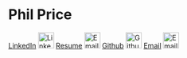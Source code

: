 # Phil Price

<a class="noimage" href="https://www.linkedin.com/in/phil-price-816b745">LinkedIn</a>
<a class="nohighlight" href="https://www.linkedin.com/in/phil-price-816b745"><img alt="LinkedIn" src="/public/img/linkedin.png" width="32px" /></a>
<a class="noimage" href="https://www.philprice.me/data/phil-price-resume.pdf">Resume</a>
<a class="nohighlight" href="https://www.philprice.me/data/phil-price-resume.pdf"><img alt="Email" src="/public/img/resume.png" width="32px" /></a>
<a class="noimage" href="https://github.com/pprice">Github</a>
<a class="nohighlight" href="https://github.com/pprice"><img alt="Github" src="/public/img/github.png" width="32px" /></a>
<a class="noimage" href="mailto:philprice@gmail.com">Email</a>
<a class="nohighlight" href="mailto:philprice@gmail.com"><img alt="Email" src="/public/img/email.png" width="32px" /></a>


